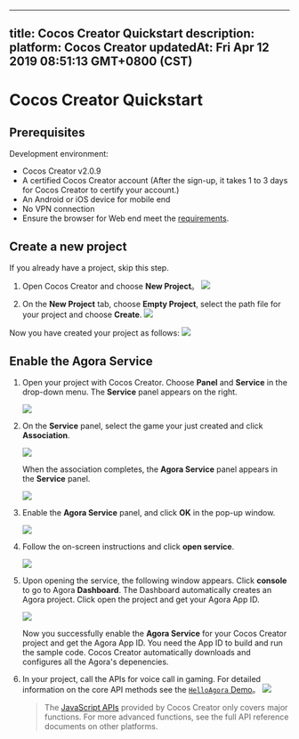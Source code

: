 
---
title: Cocos Creator Quickstart
description: 
platform: Cocos Creator
updatedAt: Fri Apr 12 2019 08:51:13 GMT+0800 (CST)
---
# Cocos Creator Quickstart
## Prerequisites

Development environment:

- Cocos Creator v2.0.9
- A certified Cocos Creator account (After the sign-up, it takes 1 to 3 days for Cocos Creator to certify your account.)
- An Android or iOS device for mobile end
- No VPN connection
- Ensure the browser for Web end meet the [requirements](https://docs.agora.io/en/Audio%20Broadcast/web_prepare?platform=Web).


## Create a new project

If you already have a project, skip this step.

1. Open Cocos Creator and choose **New Project**。
   ![](https://web-cdn.agora.io/docs-files/1552018036690)
   

2. On the **New Project** tab, choose **Empty Project**, select the path file for your project and choose **Create**.
   ![](https://web-cdn.agora.io/docs-files/1552018176389)


Now you have created your project as follows:
![](https://web-cdn.agora.io/docs-files/1552018232037)

## Enable the Agora Service

1. Open your project with Cocos Creator. Choose **Panel** and **Service** in the drop-down menu. The **Service** panel appears on the right.

	 ![](https://web-cdn.agora.io/docs-files/1552018316864)
   

2. On the **Service** panel, select the game your just created and click **Association**.

	 ![](https://web-cdn.agora.io/docs-files/1555038788749)

	When the association completes, the **Agora Service** panel appears in the **Service** panel.
	 
   ![](https://web-cdn.agora.io/docs-files/1555041482406)

3. Enable the **Agora Service** panel, and click **OK** in the pop-up window.

   ![](https://web-cdn.agora.io/docs-files/1555039396375)
	 
4. Follow the on-screen instructions and click **open service**.

   ![](https://web-cdn.agora.io/docs-files/1555039476153)
	 
5. Upon opening the service, the following window appears. Click **console** to go to Agora **Dashboard**. The Dashboard automatically creates an Agora project. Click open the project and get your Agora App ID.

   ![](https://web-cdn.agora.io/docs-files/1555039933767)
	 
   Now you successfully enable the **Agora Service** for your Cocos Creator project and get the Agora App ID. You need the App ID to build and run the sample code. Cocos Creator automatically downloads and configures all the Agora's depenencies.


6. In your project, call the APIs for voice call in gaming. For detailed information on the core API methods see the [`HelloAgora` Demo](https://github.com/AgoraIO/Voice-Call-for-Mobile-Gaming/tree/master/Basic-Voice-Call-for-Gaming/Hello-Cocos-Creator-Voice-Agora)。
   ![](https://web-cdn.agora.io/docs-files/1551929077432)
	 
	 > The [JavaScript APIs](../../en/Interactive%20Gaming/game_coco.md) provided by Cocos Creator only covers major functions. For more advanced functions, see the full API reference documents on other platforms.
